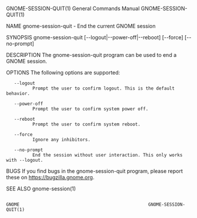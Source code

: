 GNOME-SESSION-QUIT(1)                                         General Commands Manual                                        GNOME-SESSION-QUIT(1)

NAME
       gnome-session-quit - End the current GNOME session

SYNOPSIS
       gnome-session-quit [--logout|--power-off|--reboot] [--force] [--no-prompt]

DESCRIPTION
       The gnome-session-quit program can be used to end a GNOME session.

OPTIONS
       The following options are supported:

       --logout
              Prompt the user to confirm logout. This is the default behavior.

       --power-off
              Prompt the user to confirm system power off.

       --reboot
              Prompt the user to confirm system reboot.

       --force
              Ignore any inhibitors.

       --no-prompt
              End the session without user interaction. This only works with --logout.

BUGS
       If you find bugs in the gnome-session-quit program, please report these on https://bugzilla.gnome.org.

SEE ALSO
       gnome-session(1)

                                                                       GNOME                                                 GNOME-SESSION-QUIT(1)
